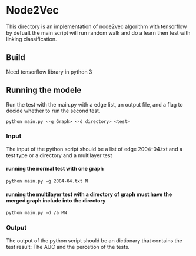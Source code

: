 # Node2Vec
This directory is an implementation of node2vec algorithm with tensorflow by defualt the main script will run random walk and do a learn then test with linking classification.
## Build
Need tensorflow library in python 3
## Running the modele
Run the test with the main.py with a edge list, an output file, and a flag to decide whether to run the second test.
```
python main.py <-g Graph> <-d directory> <test>
```
### Input
The input of the python script should be a list of edge 2004-04.txt and a test type or a directory and a multilayer test
#### running the normal test with one graph
```
python main.py -g 2004-04.txt N
```
#### running the multilayer test with a directory of graph __must have the merged graph include into the directory__
```
python main.py -d /a MN
```
### Output
The output of the python script should be an dictionary that contains the test result:
The AUC and the percetion of the tests.
